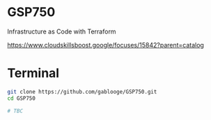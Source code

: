 # GSP750

Infrastructure as Code with Terraform

https://www.cloudskillsboost.google/focuses/15842?parent=catalog

# Terminal

```bash
git clone https://github.com/gablooge/GSP750.git
cd GSP750

# TBC

```
